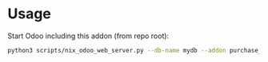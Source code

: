 # Usage

Start Odoo including this addon (from repo root):

```bash
python3 scripts/nix_odoo_web_server.py --db-name mydb --addon purchase_invoice_method
```

